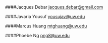 ####Jacques Debar
jacques.debar@gmail.com

####Javaria Yousuf
yousujav@uw.edu

####Marcus Huang
mtghuang@uw.edu

####Phoebe Ng
png8@uw.edu
